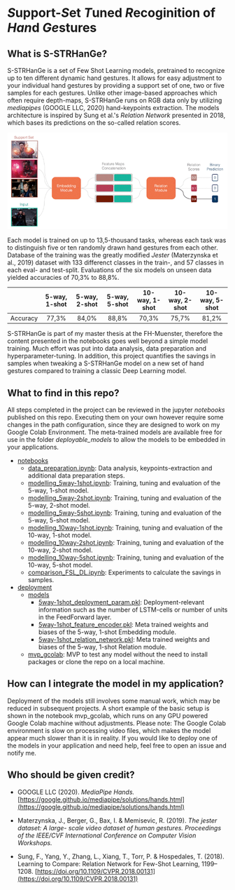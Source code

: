 # *S*upport-*S*et *T*uned *R*ecoginition of *Han*d *Ge*stures

## What is S-STRHanGe?

S-STRHanGe is a set of Few Shot Learning models, pretrained to recognize up to ten different dynamic hand gestures. It allows for easy adjustment to your individual hand gestures by providing a support set of one, two or five samples for each gestures. Unlike other image-based approaches which often require depth-maps, S-STRHanGe runs on RGB data only by utilizing *mediapipes* (GOOGLE LLC, 2020) hand-keypoints extraction. The models architecture is inspired by Sung et al.'s *Relation Network* presented in 2018, which bases its predictions on the so-called relation scores.  

![](readme_imgs/sstrhange.gif)

Each model is trained on up to 13,5-thousand tasks, whereas each task was to distinguish five or ten randomly drawn hand gestures from each other. Database of the training was the greatly modified *Jester* (Materzynska et al., 2019) dataset with 133 differenct classes in the train-, and 57 classes in each eval- and test-split. Evaluations of the six models on unseen data yielded accuracies of 70,3% to 88,8%. 

|          | 5-way, 1-shot | 5-way, 2-shot | 5-way, 5-shot | 10-way, 1-shot | 10-way, 2-shot | 10-way, 5-shot |
|:--------:|:-------------:|:-------------:|:-------------:|:--------------:|:--------------:|:--------------:|
| Accuracy |     77,3%     |     84,0%     |     88,8%     |      70,3%     |      75,7%     |      81,2%     |

S-STRHanGe is part of my master thesis at the FH-Muenster, therefore the content presented in the notebooks goes well beyond a simple model training. Much effort was put into data analysis, data preparation and hyperparameter-tuning. In addition, this project quantifies the savings in samples when tweaking a S-STRHanGe model on a new set of hand gestures compared to training a classic Deep Learning model. 

## What to find in this repo?

All steps completed in the project can be reviewed in the jupyter *notebooks* published on this repo. Executing them on your own however require some changes in the path configuration, since they are designed to work on my Google Colab Environment. The meta-trained models are available free for use in the folder *deployable_models* to allow the models to be embedded in your applications. 

- [notebooks](notebooks)
    - [data_preparation.ipynb](notebooks/data_preparation.ipynb): Data analysis, keypoints-extraction and additional data preparation steps.
    - [modelling_5way-1shot.ipynb](notebooks/modelling_5way-1shot.ipynb): Training, tuning and evaluation of the 5-way, 1-shot model.
    - [modelling_5way-2shot.ipynb](notebooks/modelling_5way-2shot.ipynb): Training, tuning and evaluation of the 5-way, 2-shot model.
    - [modelling_5way-5shot.ipynb](notebooks/modelling_5way-5shot.ipynb): Training, tuning and evaluation of the 5-way, 5-shot model.
    - [modelling_10way-1shot.ipynb](notebooks/modelling_10way-1shot.ipynb): Training, tuning and evaluation of the 10-way, 1-shot model.
    - [modelling_10way-2shot.ipynb](notebooks/modelling_10way-2shot.ipynb): Training, tuning and evaluation of the 10-way, 2-shot model.
    - [modelling_10way-5shot.ipynb](notebooks/modelling_10way-5shot.ipynb): Training, tuning and evaluation of the 10-way, 5-shot model.
    - [comparison_FSL_DL.ipynb](notebooks/comparison_FSL_DL.ipynb): Experiments to calculate the savings in samples.
- [deployment](deployment)
    - [models](deployment/models)
        - [5way-1shot_deployment_param.pkl](deployment/models/5way-1shot_deployment_param.pkl): Deployment-relevant information such as the number of LSTM-cells or number of units in the FeedForward layer.
        - [5way-1shot_feature_encoder.pkl](deployment/models/5way-1shot_feature_encoder.pkl): Meta trained weights and biases of the 5-way, 1-shot Embedding module.
        - [5way-1shot_relation_network.pkl](deployment/models/5way-1shot_relation_network.pkl): Meta trained weights and biases of the 5-way, 1-shot Relation module.
    - [mvp_gcolab](deployment/mvp_gcolab): MVP to test any model without the need to install packages or clone the repo on a local machine.

## How can I integrate the model in my application?

Deployment of the models still involves some manual work, which may be reduced in subsequent projects. A short example of the basic setup is shown in the notebook mvp_gcolab, which runs on any GPU powered Google Colab machine without adjustments. Please note: The Google Colab environment is slow on processing video files, which makes the model appear much slower than it is in reality. If you would like to deploy one of the models in your application and need help, feel free to open an issue and notify me. 

## Who should be given credit?

- GOOGLE LLC (2020). *MediaPipe Hands.* [https://google.github.io/mediapipe/solutions/hands.html](https://google.github.io/mediapipe/solutions/hands.html)

- Materzynska, J., Berger, G., Bax, I. & Memisevic, R. (2019). *The jester dataset: A large- scale video dataset of human gestures. Proceedings of the IEEE/CVF International Conference on Computer Vision Workshops.*

- Sung, F., Yang, Y., Zhang, L., Xiang, T., Torr, P. & Hospedales, T. (2018). Learning to Compare: Relation Network for Few-Shot Learning, 1199–1208. [https://doi.org/10.1109/CVPR.2018.00131](https://doi.org/10.1109/CVPR.2018.00131)


